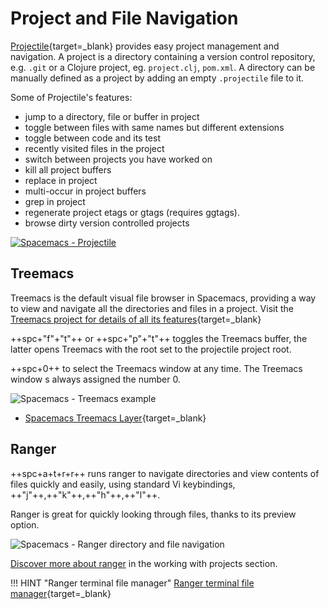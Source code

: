 # Project and File Navigation

[Projectile](https://projectile.readthedocs.io/en/latest/){target=_blank} provides easy project management and navigation.  A project is a directory containing a version control repository, e.g. `.git` or a Clojure project, eg. `project.clj`, `pom.xml`.  A directory can be manually defined as a project by adding an empty `.projectile` file to it.

Some of Projectile's features:

* jump to a directory, file or buffer in project
* toggle between files with same names but different extensions
* toggle between code and its test
* recently visited files in the project
* switch between projects you have worked on
* kill all project buffers
* replace in project
* multi-occur in project buffers
* grep in project
* regenerate project etags or gtags (requires ggtags).
* browse dirty version controlled projects

[![Spacemacs - Projectile](https://raw.githubusercontent.com/practicalli/graphic-design/live/editors/spacemacs/screenshots/menus/spacemacs-projectile-menu.png)](https://raw.githubusercontent.com/practicalli/graphic-design/live/editors/spacemacs/screenshots/menus/spacemacs-projectile-menu.png)


## Treemacs

Treemacs is the default visual file browser in Spacemacs, providing a way to view and navigate all the directories and files in a project.  Visit the [Treemacs project for details of all its features](https://github.com/Alexander-Miller/treemacs#detailed-feature-list){target=_blank}

++spc+"f"+"t"++ or ++spc+"p"+"t"++ toggles the Treemacs buffer, the latter opens Treemacs with the root set to the projectile project root.

++spc+0++ to select the Treemacs window at any time. The Treemacs window s always assigned the number 0.

![Spacemacs - Treemacs example](http://develop.spacemacs.org/layers/+filetree/treemacs/img/treemacs.png)

* [Spacemacs Treemacs Layer](http://develop.spacemacs.org/layers/+filetree/treemacs/README.html){target=_blank}


## Ranger

++spc+a+t+r+r++ runs ranger to navigate directories and view contents of files quickly and easily, using standard Vi keybindings, ++"j"++,++"k"++,++"h"++,++"l"++.

Ranger is great for quickly looking through files, thanks to its preview option.

![Spacemacs - Ranger directory and file navigation](https://raw.githubusercontent.com/practicalli/graphic-design/live/editors/spacemacs/screenshots/spacemacs-ranger-navigate-preview.png)

[Discover more about ranger](/spacemacs-basics/working-with-projects/ranger.md) in the working with projects section.

!!! HINT "Ranger terminal file manager"
    [Ranger terminal file manager](https://ranger.github.io/){target=_blank}
